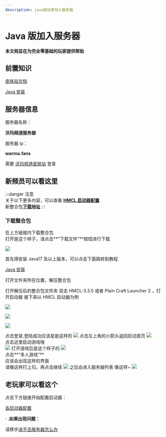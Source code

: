 ```yaml
---
description: java版玩家加入服务器
---
```


# Java 版加入服务器

**本文档旨在为完全零基础的玩家提供帮助**

## 前置知识

[皮肤站文档](../../First/Readme/pi-fu-zhan-wen-dang)

[Java 安装](../../First/Readme/java-an-zhuang-ji-shi-yong)

## 服务器信息

服务器名称：

**沃玛频道服务器**

服务器 ip：

**warma.fans**&#x20;

需要 [沃玛频道皮肤站](https://skin.warma.fans) 登录

## 新频员可以看这里

:::danger 注意  
关于以下更多内容，可以查看 **[HMCL 启动器配置](../../LancherConfig/README.md)**  
新整合包[**下载地址**](https://www.123pan.com/s/QJxqVv-QFRcv.html)
:::

### 下载整合包

在上方链接内下载整合包  
打开是这个样子，请点击**"下载文件"**按钮进行下载

![](<../../assets/image%20(161).png>) 

首先得安装 Java17 及以上版本，可以点击下面跳转到教程

[Java 安装](../../First/Readme/java-an-zhuang-ji-shi-yong)

打开文件夹所在位置，解压整合包

打开解压后的整合包文件夹
双击 HMCL-3.3.5 或者 Plain Craft Launcher 2 ，打开启动器
接下来以 HMCL 启动器为例

![](<../../assets/image%20(162).png>)

![](<../../assets/image%20(163).png>)

![](<../../assets/image%20(164).png>)

点击登录,登陆成功应该是是这样的
![](<../../assets/image%20(165).png>)
点击左上角的小箭头返回启动首页
![](<../../assets/image%20(60).png>)  
点击这里启动游戏哦  
![](<../../assets/image%20(166).png>)
打开游戏后是这个样子的
![](<../../assets/image%20(167).png>)  
点击**“多人游戏”**  
应该会出现这样的界面  
请像这样打上勾，再点击继续
![](<../../assets/image%20(168).png>)
之后会进入服务器列表 像这样~
![](<../../assets/image%20(169).png>)

## 老玩家可以看这个

点击下方链接开始配置启动器：

[各启动器配置](../../LancherConfig/README.md)

**· .如果出现问题：**

请移步[进不去服务器怎么办](../../Q&A/jin-bu-qu-de-yuan-yin.md)
